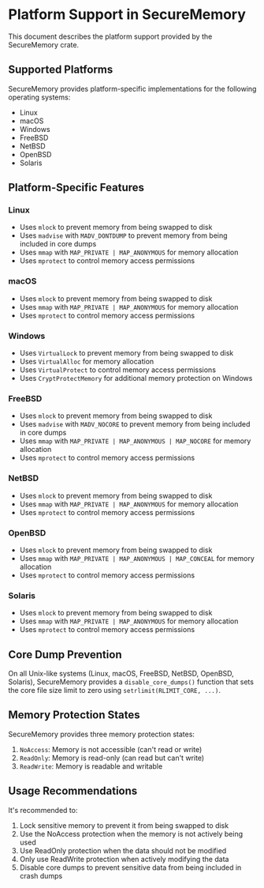 # Platform Support in SecureMemory

This document describes the platform support provided by the SecureMemory crate.

## Supported Platforms

SecureMemory provides platform-specific implementations for the following operating systems:

- Linux
- macOS
- Windows
- FreeBSD
- NetBSD
- OpenBSD
- Solaris

## Platform-Specific Features

### Linux

- Uses `mlock` to prevent memory from being swapped to disk
- Uses `madvise` with `MADV_DONTDUMP` to prevent memory from being included in core dumps
- Uses `mmap` with `MAP_PRIVATE | MAP_ANONYMOUS` for memory allocation
- Uses `mprotect` to control memory access permissions

### macOS

- Uses `mlock` to prevent memory from being swapped to disk
- Uses `mmap` with `MAP_PRIVATE | MAP_ANONYMOUS` for memory allocation
- Uses `mprotect` to control memory access permissions

### Windows

- Uses `VirtualLock` to prevent memory from being swapped to disk
- Uses `VirtualAlloc` for memory allocation
- Uses `VirtualProtect` to control memory access permissions
- Uses `CryptProtectMemory` for additional memory protection on Windows

### FreeBSD

- Uses `mlock` to prevent memory from being swapped to disk
- Uses `madvise` with `MADV_NOCORE` to prevent memory from being included in core dumps
- Uses `mmap` with `MAP_PRIVATE | MAP_ANONYMOUS | MAP_NOCORE` for memory allocation
- Uses `mprotect` to control memory access permissions

### NetBSD

- Uses `mlock` to prevent memory from being swapped to disk
- Uses `mmap` with `MAP_PRIVATE | MAP_ANONYMOUS` for memory allocation
- Uses `mprotect` to control memory access permissions

### OpenBSD

- Uses `mlock` to prevent memory from being swapped to disk
- Uses `mmap` with `MAP_PRIVATE | MAP_ANONYMOUS | MAP_CONCEAL` for memory allocation
- Uses `mprotect` to control memory access permissions

### Solaris

- Uses `mlock` to prevent memory from being swapped to disk
- Uses `mmap` with `MAP_PRIVATE | MAP_ANONYMOUS` for memory allocation
- Uses `mprotect` to control memory access permissions

## Core Dump Prevention

On all Unix-like systems (Linux, macOS, FreeBSD, NetBSD, OpenBSD, Solaris), SecureMemory provides a `disable_core_dumps()` function that sets the core file size limit to zero using `setrlimit(RLIMIT_CORE, ...)`.

## Memory Protection States

SecureMemory provides three memory protection states:

1. `NoAccess`: Memory is not accessible (can't read or write)
2. `ReadOnly`: Memory is read-only (can read but can't write)
3. `ReadWrite`: Memory is readable and writable

## Usage Recommendations

It's recommended to:

1. Lock sensitive memory to prevent it from being swapped to disk
2. Use the NoAccess protection when the memory is not actively being used
3. Use ReadOnly protection when the data should not be modified
4. Only use ReadWrite protection when actively modifying the data
5. Disable core dumps to prevent sensitive data from being included in crash dumps